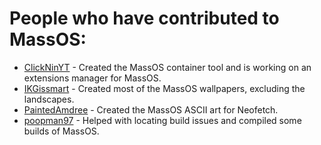 # People who have contributed to MassOS:

- [ClickNinYT](https://github.com/ClickNinYT) - Created the MassOS container tool and is working on an extensions manager for MassOS.
- [IKGissmart](https://github.com/IKGissmart/) - Created most of the MassOS wallpapers, excluding the landscapes.
- [PaintedAmdree](https://github.com/PaintedAmdree) - Created the MassOS ASCII art for Neofetch.
- [poopman97](https://github.com/poopman97) - Helped with locating build issues and compiled some builds of MassOS.
